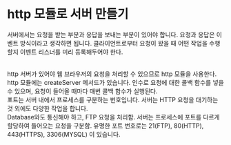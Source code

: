 <!-- Heading -->
# http 모듈로 서버 만들기

서버에서는 요청을 받는 부분과 응답을 보내는 부분이 있어야 합니다. 요청과 응답은 이벤트 방식이라고 생각하면 됩니다. 클라이언트로부터 요청이 왔을 때 어떤 작업을 수행할지 이벤트 리스너를 미리 등록해두어야 한다.

<br>
http 서버가 있어야 웹 브라우저의 요청을 처리할 수 있으므로 http 모듈을 사용한다. http 모듈에는 createServer 메서드가 있습니다. 인수로 요청에 대한 콜백 함수를 넣을 수 있으며, 요청이 들어올 때마다 매번 콜백 함수가 실행된다.

<br>
포트는 서버 내에서 프로세스를 구분하는 번호입니다. 서버는 HTTP 요청을 대기하는 것 외에도 다양한 작업을 합니다.
<br>
Database와도 통신해야 하고, FTP 요청을 처리함. 서버는 프로세스에 포트를 다르게 할당하여 들어오는 요청을 구분함. 유명한 포트 번호로는 21(FTP), 80(HTTP), 443(HTTPS), 3306(MYSQL) 이 있습니다.
